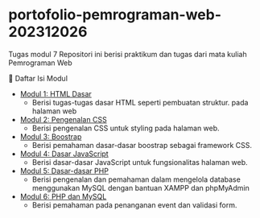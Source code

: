 # portofolio-pemrograman-web-202312026
Tugas modul 7 Repositori ini berisi praktikum dan tugas dari mata kuliah Pemrograman Web

📁 Daftar Isi Modul

- [Modul 1: HTML Dasar](https://github.com/aqhlia/portofolio-pemrograman-web-202312026/tree/tugas/praktikum-modul1-3/praktikum-modul1)
    - Berisi tugas-tugas dasar HTML seperti pembuatan struktur.   pada halaman web
- [Modul 2: Pengenalan CSS](https://github.com/aqhlia/portofolio-pemrograman-web-202312026/tree/tugas/praktikum-modul1-3/praktikum-modul2)
    - Berisi pengenalan CSS untuk styling pada halaman web.
- [Modul 3: Boostrap](https://github.com/aqhlia/portofolio-pemrograman-web-202312026/tree/tugas/praktikum-modul1-3/praktikum-modul3)
    - Berisi pemahaman dasar-dasar boostrap sebagai framework CSS.
- [Modul 4: Dasar JavaScript](https://github.com/aqhlia/portofolio-pemrograman-web-202312026/tree/tugas/praktikum-modul4/praktikum-modul4)
    - Berisi dasar-dasar JavaScript untuk fungsionalitas halaman web.
- [Modul 5: Dasar-dasar PHP](https://github.com/aqhlia/portofolio-pemrograman-web-202312026/tree/tugas/praktikum-modul5/praktikum-modul5)
    - Berisi pengenalan dan pemahaman dalam mengelola database menggunakan MySQL dengan bantuan XAMPP dan phpMyAdmin
- [Modul 6: PHP dan MySQL](https://github.com/aqhlia/portofolio-pemrograman-web-202312026/tree/tugas/praktikum-modul6/praktikum-modul6)
    - Berisi pemahaman pada penanganan event dan validasi form.
